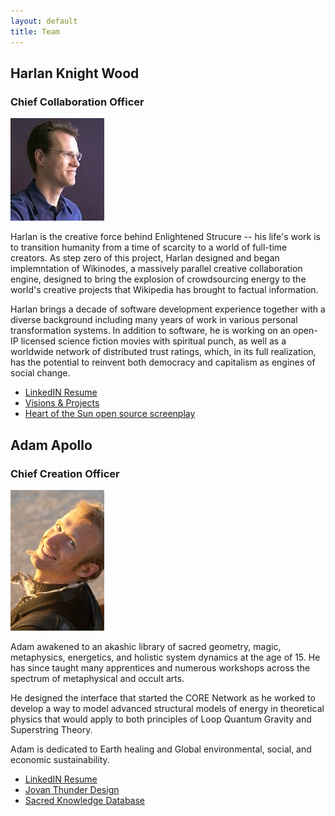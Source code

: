 ```yaml
---
layout: default
title: Team
---
```


## Harlan Knight Wood
### Chief Collaboration Officer
<img src="../IMG/harlan.jpg" class="bio" /> 
                                              
Harlan is the creative force behind Enlightened Strucure -- his life's work is to transition humanity from a time of scarcity to a world of full-time creators.  As step zero of this project, Harlan designed and began implemntation of Wikinodes, a massively parallel creative collaboration engine, designed to bring the explosion of crowdsourcing energy to the world's creative projects that Wikipedia has brought to factual information.

Harlan brings a decade of software development experience together with a diverse background including many years of work in various personal transformation systems.  In addition to software, he is working on an open-IP licensed science fiction movies with spiritual punch, as well as a worldwide network of distributed trust ratings, which, in its full realization, has the potential to reinvent both democracy and capitalism as engines of social change.

* [LinkedIN Resume](http://www.linkedin.com/in/harlanwood)
* [Visions & Projects](http://www.harlanknight.net)
* [Heart of the Sun open source screenplay](http://heartofthesun.net) 

## Adam Apollo
### Chief Creation Officer
<img src="../IMG/adam.jpg" class="bio" /> 

Adam awakened to an akashic library of sacred geometry, magic, metaphysics, energetics, and holistic system dynamics at the age of 15.  He has since taught many apprentices and numerous workshops across the spectrum of metaphysical and occult arts.                                                                              

He designed the interface that
started the CORE Network as he worked to develop a way to model
advanced structural models of energy in theoretical physics that would
apply to both principles of Loop Quantum Gravity and Superstring Theory.

Adam is dedicated to Earth healing and Global
environmental, social, and economic sustainability.          

* [LinkedIN Resume](http://www.linkedin.com/in/adamapollo)
* [Jovan Thunder Design](http://www.jovanthunder.com)
* [Sacred Knowledge Database](http://www.adamapollo.info)
